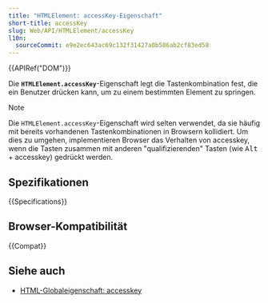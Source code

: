 ```yaml
---
title: "HTMLElement: accessKey-Eigenschaft"
short-title: accessKey
slug: Web/API/HTMLElement/accessKey
l10n:
  sourceCommit: e9e2ec643ac69c132f31427a0b586ab2cf83ed58
---
```


{{APIRef("DOM")}}

Die **`HTMLElement.accessKey`**-Eigenschaft legt die Tastenkombination fest, die ein Benutzer drücken kann, um zu einem bestimmten Element zu springen.

> [!NOTE]
> Die `HTMLElement.accessKey`-Eigenschaft wird selten verwendet, da sie häufig mit bereits vorhandenen Tastenkombinationen in Browsern kollidiert. Um dies zu umgehen, implementieren Browser das Verhalten von accesskey, wenn die Tasten zusammen mit anderen "qualifizierenden" Tasten (wie <kbd>Alt</kbd> + accesskey) gedrückt werden.

## Spezifikationen

{{Specifications}}

## Browser-Kompatibilität

{{Compat}}

## Siehe auch

- [HTML-Globaleigenschaft: accesskey](/de/docs/Web/HTML/Global_attributes/accesskey)
